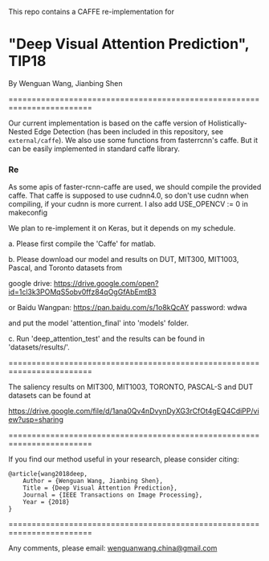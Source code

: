 This repo contains a CAFFE re-implementation for 

# "Deep Visual Attention Prediction", TIP18

By Wenguan Wang, Jianbing Shen

========================================================================

Our current implementation is based on the caffe version of Holistically-Nested Edge Detection (has been included in this repository, see `external/caffe`). We also use some functions from fasterrcnn's caffe.
But it can be easily implemented in standard caffe library. 


### Re 
As some apis of faster-rcnn-caffe are used, we should compile the provided caffe. That caffe is supposed to use cudnn4.0, so don't use cudnn when compiling, if your cudnn is more current. I also add USE_OPENCV := 0 in makeconfig

We plan to re-implement it on Keras, but it depends on my schedule.

a. Please first compile the 'Caffe' for matlab.

b. Please download our model and results on DUT, MIT300, MIT1003, Pascal, and Toronto datasets from 

google drive: https://drive.google.com/open?id=1cl3k3POMqS5obv0ffz84qOgGfAbEmtB3

or Baidu Wangpan: https://pan.baidu.com/s/1o8kQcAY password: wdwa

and put the model 'attention_final' into 'models' folder.

c. Run 'deep_attention_test' and the results can be found in 'datasets/results/'.

========================================================================

The saliency results on MIT300, MIT1003, TORONTO, PASCAL-S and DUT datasets can be found at

https://drive.google.com/file/d/1ana0Qv4nDvynDyXG3rCfOt4gEQ4CdiPP/view?usp=sharing

========================================================================

If you find our method useful in your research, please consider citing:

    @article{wang2018deep,
        Author = {Wenguan Wang, Jianbing Shen},
        Title = {Deep Visual Attention Prediction},
        Journal = {IEEE Transactions on Image Processing},
        Year = {2018}
    }

========================================================================

Any comments, please email: wenguanwang.china@gmail.com
